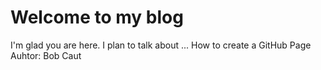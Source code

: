 # Welcome to my blog

I'm glad you are here. I plan to talk about ...
How to create a GitHub Page 
Auhtor: Bob Caut
